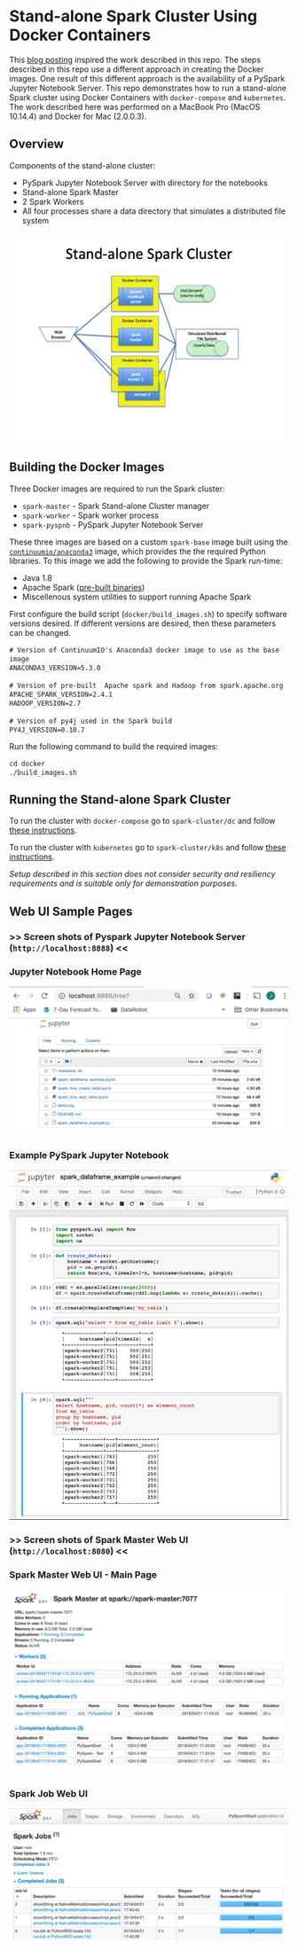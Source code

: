 # Stand-alone Spark Cluster Using Docker Containers

This [blog posting](https://medium.com/@marcovillarreal_40011/creating-a-spark-standalone-cluster-with-docker-and-docker-compose-ba9d743a157f) inspired the work described in this repo.  The steps described in this repo use a different approach in creating the Docker images.  One result of this different approach is the availability of a PySpark Jupyter Notebook Server.  This repo demonstrates how to run a stand-alone Spark cluster using Docker Containers with `docker-compose` and `kubernetes`.  The work described here was performed on a MacBook Pro (MacOS 10.14.4) and Docker for Mac (2.0.0.3).

## Overview
Components of the stand-alone cluster:

* PySpark Jupyter Notebook Server with directory for the notebooks
* Stand-alone Spark Master
* 2 Spark Workers
* All four processes share a data directory that simulates a distributed file system

![Architecture Overview](./images/architecture_slide.jpg)


## Building the Docker Images
Three Docker images are required to run the Spark cluster:
* `spark-master` - Spark Stand-alone Cluster manager
* `spark-worker` - Spark worker process
* `spark-pyspnb` - PySpark Jupyter Notebook Server

These three images are based on a custom `spark-base` image built using the [`continuumio/anaconda3`](https://hub.docker.com/r/continuumio/anaconda3/) image, which provides the the required Python libraries.  To this image we add the following to provide the Spark run-time:
* Java 1.8
* Apache Spark ([pre-built binaries](https://spark.apache.org/downloads.html))
* Miscellenous system utilities to support running Apache Spark

First configure the build script (`docker/build_images.sh`) to specify software versions desired.  If different versions are desired, then these parameters can be changed.
```
# Version of ContinuumIO's Anaconda3 docker image to use as the base image 
ANACONDA3_VERSION=5.3.0

# Version of pre-built  Apache spark and Hadoop from spark.apache.org
APACHE_SPARK_VERSION=2.4.1
HADOOP_VERSION=2.7

# Version of py4j used in the Spark build
PY4J_VERSION=0.10.7
```

Run the following command to build the required images:
```
cd docker
./build_images.sh
```

## Running the Stand-alone Spark Cluster

To run the cluster with `docker-compose` go to `spark-cluster/dc` and follow [these instructions](spark-cluster/dc).

To run the cluster with `kubernetes` go to `spark-cluster/k8s` and follow [these instructions](spark-cluster/k8s).

_Setup described in this section does not consider security and resiliency requirements and is suitable only 
for demonstration purposes._

## Web UI Sample Pages
### \>\> Screen shots of Pyspark Jupyter Notebook Server (`http://localhost:8888`) \<\<
### Jupyter Notebook Home Page
![PySpark Jupyter Notebook Home Page](images/jupyter_notebook_home_page.png)


### Example PySpark Jupyter Notebook
![PySpark Jupyter Notebook Example](images/jupyter_notebook_example.png)


### \>\> Screen shots of Spark Master Web UI (`http://localhost:8080`) \<\<
### Spark Master Web UI - Main Page
![Spark Master Web UI - Main Page](images/spark_master_web_ui.png)


### Spark Job Web UI
![Spark Job Web UI](images/spark_job_web_ui.png)